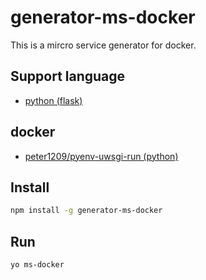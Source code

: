 generator-ms-docker
==============================

This is a mircro service generator for docker.

## Support language

* [python (flask)](docs/flask.md)

## docker

* [peter1209/pyenv-uwsgi-run (python)](https://hub.docker.com/r/peter1209/pyenv-uwsgi-run/)

## Install

```bash
npm install -g generator-ms-docker
```

## Run

```bash
yo ms-docker
```

